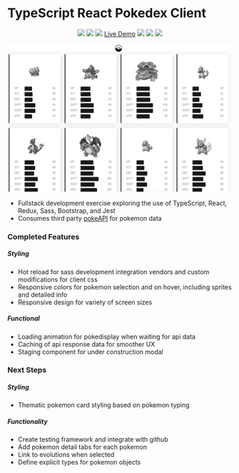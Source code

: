 # TypeScript React Pokedex Client

<div align="center">

![](public/favicon.ico) ![](public/favicon.ico) ![](public/favicon.ico)
[Live Demo](https://ssjkhan.github.io/ts-react-redux-pokedex/)
![](public/favicon.ico) ![](public/favicon.ico) ![](public/favicon.ico)

</div>

![](https://github.com/ssjkhan/ts-react-redux-pokedex/blob/main/images/vid1.gif)

- Fullstack development exercise exploring the use of TypeScript, React, Redux,
  Sass, Bootstrap, and Jest
- Consumes third party [pokeAPI](https://pokeapi.co/docs/v2#pokemon-section) for
  pokemon data

### Completed Features

##### Styling

- Hot reload for sass development integration vendors and custom modifications
  for client css
- Responsive colors for pokemon selection and on hover, including sprites and
  detailed info
- Responsive design for variety of screen sizes

##### Functional

- Loading animation for pokedisplay when waiting for api data
- Caching of api response data for smoother UX
- Staging component for under construction modal

### Next Steps

##### Styling

- Thematic pokemon card styling based on pokemon typing

##### Functionality

- Create testing framework and integrate with github
- Add pokemon detail tabs for each pokemon
- Link to evolutions when selected
- Define explicit types for pokemon objects
